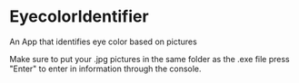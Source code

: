 # EyecolorIdentifier
An App that identifies eye color based on pictures

Make sure to put your .jpg pictures in the same folder as the .exe file
press "Enter" to enter in information through the console.
